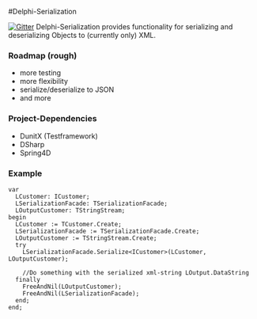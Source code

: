 #Delphi-Serialization

[![Gitter](https://badges.gitter.im/Join%20Chat.svg)](https://gitter.im/traffino/Delphi-Serialization?utm_source=badge&utm_medium=badge&utm_campaign=pr-badge&utm_content=badge)
Delphi-Serialization provides functionality for serializing and deserializing Objects to (currently only) XML.
### Roadmap (rough)
- more testing
- more flexibility
- serialize/deserialize to JSON
- and more

### Project-Dependencies
- DunitX (Testframework)
- DSharp 
- Spring4D

### Example
```delphi
var
  LCustomer: ICustomer;
  LSerializationFacade: TSerializationFacade;
  LOutputCustomer: TStringStream;
begin
  LCustomer := TCustomer.Create;
  LSerializationFacade := TSerializationFacade.Create;
  LOutputCustomer := TStringStream.Create;
  try
    LSerializationFacade.Serialize<ICustomer>(LCustomer, LOutputCustomer);

    //Do something with the serialized xml-string LOutput.DataString
  finally
    FreeAndNil(LOutputCustomer);
    FreeAndNil(LSerializationFacade);
  end;
end;
```

